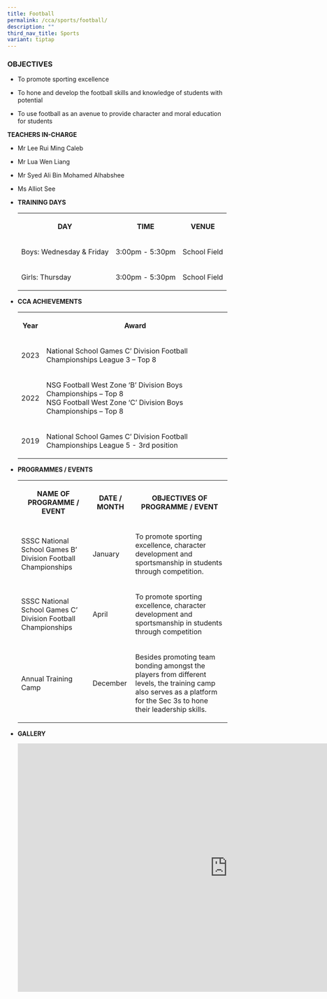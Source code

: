```yaml
---
title: Football
permalink: /cca/sports/football/
description: ""
third_nav_title: Sports
variant: tiptap
---
```

<h3>OBJECTIVES</h3>
<ul data-tight="true" class="tight">
<li>
<p>To promote sporting excellence</p>
</li>
<li>
<p>To hone and develop the football skills and knowledge of students with
potential</p>
</li>
<li>
<p>To use football as an avenue to provide character and moral education
for students</p>
</li>
</ul>
<p><strong>TEACHERS IN-CHARGE</strong>
</p>
<ul data-tight="true" class="tight">
<li>
<p>Mr Lee Rui Ming Caleb</p>
</li>
<li>
<p>Mr Lua Wen Liang</p>
</li>
<li>
<p>Mr Syed Ali Bin Mohamed Alhabshee</p>
</li>
<li>
<p>Ms Alliot See</p>
</li>
</ul>
<p></p>
<ul>
<li>
<p><strong>TRAINING DAYS</strong>
</p>
<p></p>
<table>
<tbody>
<tr>
<th rowspan="1" colspan="1">
<p>DAY</p>
</th>
<th rowspan="1" colspan="1">
<p>TIME</p>
</th>
<th rowspan="1" colspan="1">
<p>VENUE</p>
</th>
</tr>
<tr>
<td rowspan="1" colspan="1">
<p>Boys: Wednesday &amp; Friday</p>
</td>
<td rowspan="1" colspan="1">
<p>3:00pm - 5:30pm</p>
</td>
<td rowspan="1" colspan="1">
<p>School Field</p>
</td>
</tr>
<tr>
<td rowspan="1" colspan="1">
<p>Girls: Thursday</p>
</td>
<td rowspan="1" colspan="1">
<p>3:00pm - 5:30pm</p>
</td>
<td rowspan="1" colspan="1">
<p>School Field</p>
</td>
</tr>
</tbody>
</table>
<p></p>
</li>
<li>
<p><strong>CCA ACHIEVEMENTS</strong>
</p>
<p></p>
<table>
<tbody>
<tr>
<th rowspan="1" colspan="1">
<p>Year</p>
</th>
<th rowspan="1" colspan="1">
<p>Award</p>
</th>
</tr>
<tr>
<td rowspan="1" colspan="1">
<p>2023</p>
</td>
<td rowspan="1" colspan="1">
<p>National School Games C’ Division Football Championships League 3 – Top
8</p>
</td>
</tr>
<tr>
<td rowspan="1" colspan="1">
<p>2022</p>
</td>
<td rowspan="1" colspan="1">
<p>NSG Football West Zone ‘B’ Division Boys Championships – Top 8
<br>NSG Football West Zone ‘C’ Division Boys Championships – Top 8</p>
</td>
</tr>
<tr>
<td rowspan="1" colspan="1">
<p>2019</p>
</td>
<td rowspan="1" colspan="1">
<p>National School Games C’ Division Football Championships League 5 - 3rd
position</p>
</td>
</tr>
</tbody>
</table>
<p></p>
</li>
<li>
<p><strong>PROGRAMMES / EVENTS</strong>
</p>
<p></p>
<table>
<tbody>
<tr>
<th rowspan="1" colspan="1">
<p>NAME OF PROGRAMME / EVENT</p>
</th>
<th rowspan="1" colspan="1">
<p>DATE / MONTH</p>
</th>
<th rowspan="1" colspan="1">
<p>OBJECTIVES OF PROGRAMME / EVENT</p>
</th>
</tr>
<tr>
<td rowspan="1" colspan="1">
<p>SSSC National School Games B’ Division Football Championships
<br>
</p>
</td>
<td rowspan="1" colspan="1">
<p>January</p>
</td>
<td rowspan="1" colspan="1">
<p>To promote sporting excellence, character development and sportsmanship
in students through competition.</p>
</td>
</tr>
<tr>
<td rowspan="1" colspan="1">
<p>SSSC National School Games C’ Division Football Championships</p>
</td>
<td rowspan="1" colspan="1">
<p>April</p>
</td>
<td rowspan="1" colspan="1">
<p>To promote sporting excellence, character development and sportsmanship
in students through competition</p>
</td>
</tr>
<tr>
<td rowspan="1" colspan="1">
<p>Annual Training Camp</p>
</td>
<td rowspan="1" colspan="1">
<p>December</p>
</td>
<td rowspan="1" colspan="1">
<p>Besides promoting team bonding amongst the players from different levels,
the training camp also serves as a platform for the Sec 3s to hone their
leadership skills.</p>
</td>
</tr>
</tbody>
</table>
</li>
<li>
<p><strong>GALLERY</strong>
</p>
<p></p>
<div class="iframe-wrapper">
<iframe height="569" width="960" allowfullscreen="true" frameborder="0" src="https://docs.google.com/presentation/d/e/2PACX-1vT5WtXJ0hVmS0BHnu6MkNuwcK220tRjTYeXeSQEohtMu-dbDFHrb7qIj1Q4tdwtONo_Qg44ibbKhxlo/embed?start=true&amp;loop=true&amp;delayms=3000"></iframe>
</div>
<p></p>
</li>
</ul>
<p></p>